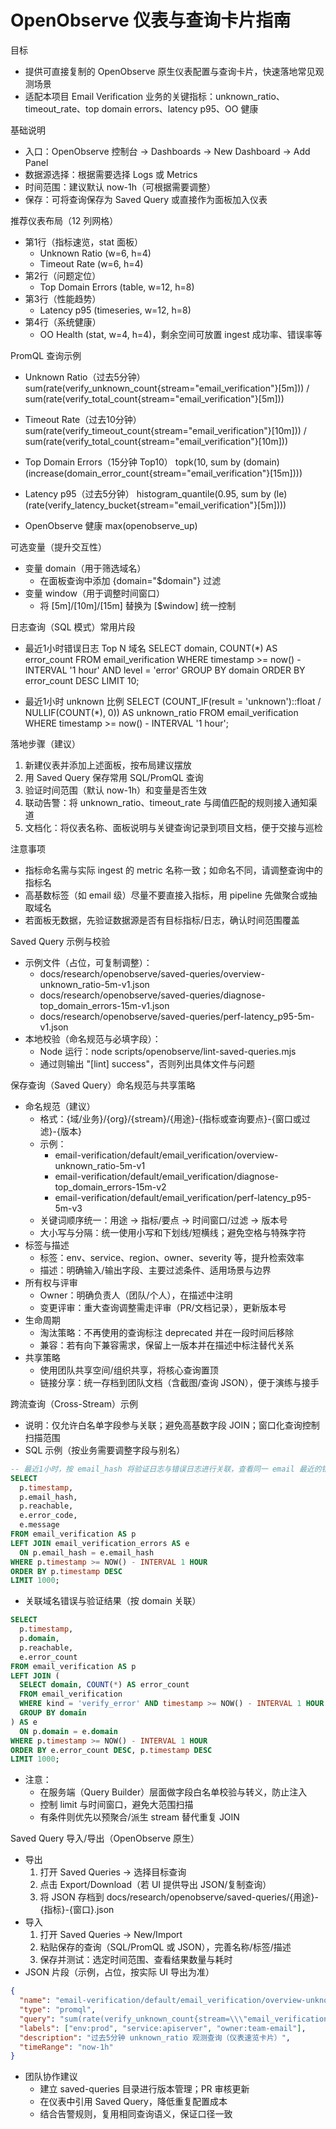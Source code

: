# OpenObserve 仪表与查询卡片指南

目标
- 提供可直接复制的 OpenObserve 原生仪表配置与查询卡片，快速落地常见观测场景
- 适配本项目 Email Verification 业务的关键指标：unknown_ratio、timeout_rate、top domain errors、latency p95、OO 健康

基础说明
- 入口：OpenObserve 控制台 → Dashboards → New Dashboard → Add Panel
- 数据源选择：根据需要选择 Logs 或 Metrics
- 时间范围：建议默认 now-1h（可根据需要调整）
- 保存：可将查询保存为 Saved Query 或直接作为面板加入仪表

推荐仪表布局（12 列网格）
- 第1行（指标速览，stat 面板）
  - Unknown Ratio (w=6, h=4)
  - Timeout Rate (w=6, h=4)
- 第2行（问题定位）
  - Top Domain Errors (table, w=12, h=8)
- 第3行（性能趋势）
  - Latency p95 (timeseries, w=12, h=8)
- 第4行（系统健康）
  - OO Health (stat, w=4, h=4)，剩余空间可放置 ingest 成功率、错误率等

PromQL 查询示例
- Unknown Ratio（过去5分钟）
  sum(rate(verify_unknown_count{stream="email_verification"}[5m]))
  /
  sum(rate(verify_total_count{stream="email_verification"}[5m]))

- Timeout Rate（过去10分钟）
  sum(rate(verify_timeout_count{stream="email_verification"}[10m]))
  /
  sum(rate(verify_total_count{stream="email_verification"}[10m]))

- Top Domain Errors（15分钟 Top10）
  topk(10, sum by (domain) (increase(domain_error_count{stream="email_verification"}[15m])))

- Latency p95（过去5分钟）
  histogram_quantile(0.95, sum by (le) (rate(verify_latency_bucket{stream="email_verification"}[5m])))

- OpenObserve 健康
  max(openobserve_up)

可选变量（提升交互性）
- 变量 domain（用于筛选域名）
  - 在面板查询中添加 {domain="$domain"} 过滤
- 变量 window（用于调整时间窗口）
  - 将 [5m]/[10m]/[15m] 替换为 [$window] 统一控制

日志查询（SQL 模式）常用片段
- 最近1小时错误日志 Top N 域名
  SELECT domain, COUNT(*) AS error_count
  FROM email_verification
  WHERE timestamp >= now() - INTERVAL '1 hour'
    AND level = 'error'
  GROUP BY domain
  ORDER BY error_count DESC
  LIMIT 10;

- 最近1小时 unknown 比例
  SELECT
    (COUNT_IF(result = 'unknown')::float / NULLIF(COUNT(*), 0)) AS unknown_ratio
  FROM email_verification
  WHERE timestamp >= now() - INTERVAL '1 hour';

落地步骤（建议）
1) 新建仪表并添加上述面板，按布局建议摆放
2) 用 Saved Query 保存常用 SQL/PromQL 查询
3) 验证时间范围（默认 now-1h）和变量是否生效
4) 联动告警：将 unknown_ratio、timeout_rate 与阈值匹配的规则接入通知渠道
5) 文档化：将仪表名称、面板说明与关键查询记录到项目文档，便于交接与巡检

注意事项
- 指标命名需与实际 ingest 的 metric 名称一致；如命名不同，请调整查询中的指标名
- 高基数标签（如 email 级）尽量不要直接入指标，用 pipeline 先做聚合或抽取域名
- 若面板无数据，先验证数据源是否有目标指标/日志，确认时间范围覆盖

Saved Query 示例与校验
- 示例文件（占位，可复制调整）：
  - docs/research/openobserve/saved-queries/overview-unknown_ratio-5m-v1.json
  - docs/research/openobserve/saved-queries/diagnose-top_domain_errors-15m-v1.json
  - docs/research/openobserve/saved-queries/perf-latency_p95-5m-v1.json
- 本地校验（命名规范与必填字段）：
  - Node 运行：node scripts/openobserve/lint-saved-queries.mjs
  - 通过则输出 "[lint] success"，否则列出具体文件与问题

保存查询（Saved Query）命名规范与共享策略
- 命名规范（建议）
  - 格式：{域/业务}/{org}/{stream}/{用途}-{指标或查询要点}-{窗口或过滤}-{版本}
  - 示例：
    - email-verification/default/email_verification/overview-unknown_ratio-5m-v1
    - email-verification/default/email_verification/diagnose-top_domain_errors-15m-v2
    - email-verification/default/email_verification/perf-latency_p95-5m-v3
  - 关键词顺序统一：用途 → 指标/要点 → 时间窗口/过滤 → 版本号
  - 大小写与分隔：统一使用小写和下划线/短横线；避免空格与特殊字符
- 标签与描述
  - 标签：env、service、region、owner、severity 等，提升检索效率
  - 描述：明确输入/输出字段、主要过滤条件、适用场景与边界
- 所有权与评审
  - Owner：明确负责人（团队/个人），在描述中注明
  - 变更评审：重大查询调整需走评审（PR/文档记录），更新版本号
- 生命周期
  - 淘汰策略：不再使用的查询标注 deprecated 并在一段时间后移除
  - 兼容：若有向下兼容需求，保留上一版本并在描述中标注替代关系
- 共享策略
  - 使用团队共享空间/组织共享，将核心查询置顶
  - 链接分享：统一存档到团队文档（含截图/查询 JSON），便于演练与接手

跨流查询（Cross-Stream）示例
- 说明：仅允许白名单字段参与关联；避免高基数字段 JOIN；窗口化查询控制扫描范围
- SQL 示例（按业务需要调整字段与别名）
```sql
-- 最近1小时，按 email_hash 将验证日志与错误日志进行关联，查看同一 email 最近的错误与结果
SELECT
  p.timestamp,
  p.email_hash,
  p.reachable,
  e.error_code,
  e.message
FROM email_verification AS p
LEFT JOIN email_verification_errors AS e
  ON p.email_hash = e.email_hash
WHERE p.timestamp >= NOW() - INTERVAL 1 HOUR
ORDER BY p.timestamp DESC
LIMIT 1000;
```
- 关联域名错误与验证结果（按 domain 关联）
```sql
SELECT
  p.timestamp,
  p.domain,
  p.reachable,
  e.error_count
FROM email_verification AS p
LEFT JOIN (
  SELECT domain, COUNT(*) AS error_count
  FROM email_verification
  WHERE kind = 'verify_error' AND timestamp >= NOW() - INTERVAL 1 HOUR
  GROUP BY domain
) AS e
  ON p.domain = e.domain
WHERE p.timestamp >= NOW() - INTERVAL 1 HOUR
ORDER BY e.error_count DESC, p.timestamp DESC
LIMIT 1000;
```
- 注意：
  - 在服务端（Query Builder）层面做字段白名单校验与转义，防止注入
  - 控制 limit 与时间窗口，避免大范围扫描
  - 有条件则优先以预聚合/派生 stream 替代重复 JOIN

Saved Query 导入/导出（OpenObserve 原生）
- 导出
  1) 打开 Saved Queries → 选择目标查询
  2) 点击 Export/Download（若 UI 提供导出 JSON/复制查询）
  3) 将 JSON 存档到 docs/research/openobserve/saved-queries/{用途}-{指标}-{窗口}.json
- 导入
  1) 打开 Saved Queries → New/Import
  2) 粘贴保存的查询（SQL/PromQL 或 JSON），完善名称/标签/描述
  3) 保存并测试：选定时间范围、查看结果数量与耗时
- JSON 片段（示例，占位，按实际 UI 导出为准）
```json
{
  "name": "email-verification/default/email_verification/overview-unknown_ratio-5m-v1",
  "type": "promql",
  "query": "sum(rate(verify_unknown_count{stream=\\\"email_verification\\\"}[5m]))/sum(rate(verify_total_count{stream=\\\"email_verification\\\"}[5m]))",
  "labels": ["env:prod", "service:apiserver", "owner:team-email"],
  "description": "过去5分钟 unknown_ratio 观测查询（仪表速览卡片）",
  "timeRange": "now-1h"
}
```
- 团队协作建议
  - 建立 saved-queries 目录进行版本管理；PR 审核更新
  - 在仪表中引用 Saved Query，降低重复配置成本
  - 结合告警规则，复用相同查询语义，保证口径一致